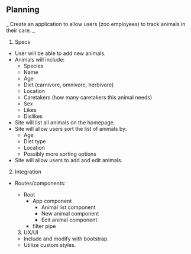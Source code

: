 ## Planning
_ Create an application to allow users (zoo employees) to track animals in their care. _

1. Specs
* User will be able to add new animals.
* Animals will include:
  * Species
  * Name
  * Age
  * Diet (carnivore, omnivore, herbivore)
  * Location
  * Caretakers (how many caretakers this animal needs)
  * Sex
  * Likes
  * Dislikes
* Site will list all animals on the homepage.
* Site will allow users sort the list of animals by:
  * Age
  * Diet type  
  * Location
  * Possibly more sorting options  
* Site will allow users to add and edit animals.

2. Integration

* Routes/components:
  * Root
    * App component
      * Animal list component
      * New animal component
      * Edit animal component
    * filter pipe

  3. UX/UI
  * Include and modify with bootstrap.
  * Utilize custom styles.
